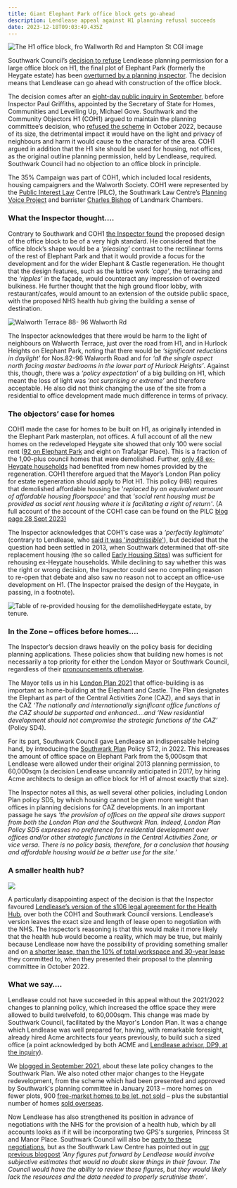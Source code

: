 ```yaml
---
title: Giant Elephant Park office block gets go-ahead
description: Lendlease appeal against H1 planning refusal succeeds
date: 2023-12-18T09:03:49.435Z
---
```



![](img/hi_office_block_from_walworth_rd_hampton_st_cgi.pdf-adobe-acrobat-reader-64-bit-18_12_2023-09_40_33.png "The H1 office block, fro Wallworth Rd and Hampton St CGI image")

Southwark Council’s [decision to refuse](https://moderngov.southwark.gov.uk/mgAi.aspx?ID=65131) Lendlease planning permission for a large office block on H1, the final plot of Elephant Park (formerly the Heygate estate) has been [overturned by a planning inspector](https://acp.planninginspectorate.gov.uk/ViewCase.aspx?Caseid=3319797&CoID=0).  The decision means that Lendlease can go ahead with construction of the office block.

The decision comes after an [eight-day public inquiry in September](https://gateleyhamer-pi.com/en-gb/h1-elephant-park/), before Inspector Paul Griffiths, appointed by the Secretary of State for Homes, Communities and Levelling Up, Michael Gove.  Southwark and the Community Objectors H1 (COH1) argued to maintain the planning committee’s decision, who [refused the scheme](https://moderngov.southwark.gov.uk/mgAi.aspx?ID=65131) in October 2022, because of its size, the detrimental impact it would have on the light and privacy of neighbours and harm it would cause to the character of the area.  COH1 argued in addition that the H1 site should be used for housing, not offices, as the original outline planning permission, held by Lendlease, required.  Southwark Council had no objection to an office block in principle.

The 35% Campaign was part of COH1, which included local residents, housing campaigners and the Walworth Society.  COH1 were represented by the [Public Interest Law](https://www.pilc.org.uk/) Centre (PILC), the Southwark Law Centre’s [Planning Voice Project](https://www.southwarklawcentre.org.uk/planning-voice/) and barrister [Charles Bishop](https://www.landmarkchambers.co.uk/barristers/charles-bishop) of Landmark Chambers.

### What the Inspector thought….

Contrary to Southwark and COH1 [the Inspector found](https://acp.planninginspectorate.gov.uk/ViewCase.aspx?Caseid=3319797&CoID=0) the proposed design of the office block to be of a very high standard.  He considered that the office block’s shape would be a *‘pleasing’* contrast to the rectilinear forms of the rest of Elephant Park and that it would provide a focus for the development and for the wider Elephant & Castle regeneration.  He thought that the design features, such as the lattice work *'cage'*, the terracing and the *‘ripples’* in the façade, would counteract any impression of oversized bulkiness.  He further thought that the high ground floor lobby, with restaurant/cafes, would amount to an extension of the outside public space, with the proposed NHS health hub giving the building a sense of destination.

![](img/88_96_walworth_rd.pdf-adobe-acrobat-reader-64-bit-18_12_2023-09_29_17.png "Walworth Terrace 88- 96 Walworth Rd")

The Inspector acknowledges that there would be harm to the light of neighbours on Walworth Terrace, just over the road from H1, and in Hurlock Heights on Elephant Park, noting that there would be *‘significant reductions in daylight’* for Nos.82-96 Walworth Road and for *‘all the single aspect north facing master bedrooms in the lower part of Hurlock Heights’*.  Against this, though, there was a *‘policy expectation’* of a big building on H1, which meant the loss of light was *‘not surprising or extreme’* and therefore acceptable.   He also did not think changing the use of the site from a residential to office development made much difference in terms of privacy.

### The objectors’ case for homes

COH1 made the case for homes to be built on H1, as originally intended in the Elephant Park masterplan, not offices.  A full account of all the new homes on the redeveloped Heygate site showed that only 100 were social rent ([92 on Elephant Park](https://gateleyhamer-pi.com/filer/sharing/1694091234/17733/) and eight on Trafalgar Place).  This is a fraction of the 1,00-plus council homes that were demolished.  Further, [only 48 ex-Heygate households](https://gateleyhamer-pi.com/filer/sharing/1694091234/17733/) had benefited from new homes provided by the regeneration.  COH1 therefore argued that the Mayor’s London Plan policy for estate regeneration should apply to Plot H1.  This policy (H8) requires that demolished affordable housing be '*replaced by an equivalent amount of affordable housing floorspace*' and that *'social rent housing must be provided as social rent housing where it is facilitating a right of return'*.   (A full account of the account of the COH1 case can be found on the PILC [blog page 28 Sept 2023)](https://www.pilc.org.uk/blog/)

The Inspector acknowledges that COH1's case was a *‘perfectly legitimate’* (contrary to Lendlease, who [said it was '*inadmissible*'](https://gat04-live-1517c8a4486c41609369c68f30c8-aa81074.divio-media.org/filer_public/47/d5/47d50b1e-c99c-449b-acff-986522f96f0e/inq-16_closing_submissions_of_aa__22_september_2023.pdf)), but decided that the question had been settled in 2013, when Southwark determined that off-site replacement housing (the so called [Early Housing Sites](https://www.35percent.org/heygatepages/newhomesforheygate/)) was sufficient for rehousing ex-Heygate households.  While declining to say whether this was the right or wrong decision, the Inspector could see no compelling reason to re-open that debate and also saw no reason not to accept an office-use development on H1.  (The Inspector praised the design of the Heygate, in passing, in a footnote).

![](img/units_in_heygate_final.pdf-adobe-acrobat-reader-64-bit-16_12_2023-17_16_16.png "Table of re-provided housing for the demoliishedHeygate estate, by tenure.")



### In the Zone – offices before homes….

The Inspector’s decsion draws heavily on the policy basis for deciding planning applications.  These policies show that building new homes is not necessarily a top priority for either the London Mayor or Southwark Council, regardless of their [pronouncements otherwise](<C:\Users\grego\Documents\D-Drive 201017\Copy of Elephant Amenity Network\Blog 35percent campaign\Netlify\building new homes is not necessarily their top priority>).

The Mayor tells us in his [London Plan 2021](https://www.london.gov.uk/programmes-strategies/planning/london-plan/new-london-plan/london-plan-2021) that office-building is as important as home-building at the Elephant and Castle.  The Plan designates the Elephant as part of the Central Activities Zone (CAZ), and says that in the CAZ *‘The nationally and internationally significant office functions of the CAZ should be supported and enhanced….and   ‘New residential development should not compromise the strategic functions of the CAZ’*  (Policy SD4).

For its part, Southwark Council gave Lendlease an indispensable helping hand, by introducing the [Southwark Plan](https://www.southwark.gov.uk/planning-and-building-control/planning-policy-and-guidance/development-plan/new-southwark-plan) Policy ST2, in 2022.  This increases the amount of office space on Elephant Park from the 5,000sqm that Lendlease were allowed under their original 2013 planning permission, to 60,000sqm (a decision Lendlease uncannily anticipated in 2017, by hiring Acme architects to design an office block for H1 of almost exactly that size).

The Inspector notes all this, as well several other policies, including London Plan policy SD5, by which housing cannot be given more weight than offices in planning decisions for CAZ developments.  In an important passage he says *‘the provision of offices on the appeal site draws support from both the London Plan and the Southwark Plan. Indeed, London Plan Policy SD5 expresses no preference for residential development over offices and/or other strategic functions in the Central Activities Zone, or vice versa. There is no policy basis, therefore, for a conclusion that housing and affordable housing would be a better use for the site.’* 

### A smaller health hub?

![](img/image_health_hub_f_ludewig_presentation_cd0610.png)

A particularly disappointing aspect of the decision is that the Inspector favoured [Lendlease’s version of the s106 legal agreement for the Health Hub](https://www.35percent.org/posts/lendlease-row-back-on-elephant-park-health-hub-commitments/), over both the COH1 and Southwark Council versions.  Lendlease’s version leaves the exact size and length of lease open to negotiation with the NHS.  The Inspector’s reasoning is that this would make it more likely that the health hub would become a reality, which may be true, but mainly because Lendlease now have the possibility of providing something smaller and on [a shorter lease, than the 10% of total workspace and 30-year lease](https://www.35percent.org/posts/lendlease-row-back-on-elephant-park-health-hub-commitments/) they committed to, when they presented their proposal to the planning committee in October 2022.  

### What we say….

Lendlease could not have succeeded in this appeal without the 2021/2022 changes to planning policy,  which increased the office space they were allowed to build twelvefold, to 60,000sqm.  This change was made by Southwark Council, facilitated by the Mayor's London Plan.  It was a change which Lendlease was well prepared for, having, with remarkable foresight, already hired Acme architects four years previously, to build such a sized office (a point acknowledged by both ACME and [Lendlease advisor, DP9, at the inquiry](https://www.pilc.org.uk/blog/)).

We [blogged in September 2021](https://www.35percent.org/posts/2021-09-12-lendleases-final-plot-for-elephant-park-offices-not-homes/), about these late policy changes to the Southwark Plan.  We also noted other major changes to the Heygate redevelopment, from the scheme which had been presented and approved by Southwark's planning committee in January 2013 – more homes on fewer plots, 900 [free-market homes to be let, not sold](https://www.lendlease.com/uk/media-centre/media-releases/debut-build-to-rent-homes-from-lendlease-near-completion/) – plus the substantial number of homes [sold overseas](https://www.35percent.org/posts/2016-11-12-elephant-park-a-populist-narrative/).  

Now Lendlease has also strengthened its position in advance of negotiations with the NHS for the provision of a health hub, which by all accounts looks as if it will be incorporating two GPS's surgeries, Princess St and Manor Place.  Southwark Council will also be [party to these negotiations,](https://gat04-live-1517c8a4486c41609369c68f30c8-aa81074.divio-media.org/filer_public/8a/75/8a75b889-ffff-4d1f-ada4-dbd17c6bf5a7/cd174_letter_on_health_hub_february_2022.pdf) but as the Southwark Law Centre has pointed out in [our previous blogpost](https://www.35percent.org/posts/lendlease-row-back-on-elephant-park-health-hub-commitments/) *'Any figures put forward by Lendlease would involve subjective estimates that would no doubt skew things in their favour. The Council would have the ability to review these figures, but they would likely lack the resources and the data needed to properly scrutinise them’*.